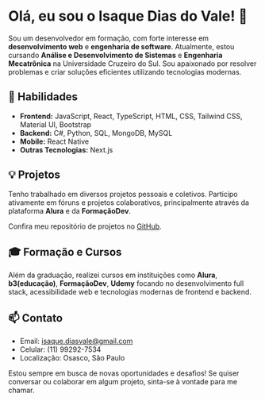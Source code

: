 # Olá, eu sou o Isaque Dias do Vale! 👋

Sou um desenvolvedor em formação, com forte interesse em **desenvolvimento web** e **engenharia de software**. Atualmente, estou cursando **Análise e Desenvolvimento de Sistemas** e **Engenharia Mecatrônica** na Universidade Cruzeiro do Sul. Sou apaixonado por resolver problemas e criar soluções eficientes utilizando tecnologias modernas.

## 🚀 Habilidades

- **Frontend:** JavaScript, React, TypeScript, HTML, CSS, Tailwind CSS, Material UI, Bootstrap
- **Backend:** C#, Python, SQL, MongoDB, MySQL
- **Mobile:** React Native
- **Outras Tecnologias:** Next.js

## 💡 Projetos

Tenho trabalhado em diversos projetos pessoais e coletivos. Participo ativamente em fóruns e projetos colaborativos, principalmente através da plataforma **Alura** e da **FormaçãoDev**.

Confira meu repositório de projetos no [GitHub](https://github.com/Isaque-Valle).

## 🎓 Formação e Cursos

Além da graduação, realizei cursos em instituições como **Alura**, **b3(educação)**, **FormaçãoDev**, **Udemy** focando no desenvolvimento full stack, acessibilidade web e tecnologias modernas de frontend e backend.

## 📫 Contato

- Email: [isaque.diasvale@gmail.com](mailto:isaque.diasvale@gmail.com)
- Celular: (11) 99292-7534
- Localização: Osasco, São Paulo

Estou sempre em busca de novas oportunidades e desafios! Se quiser conversar ou colaborar em algum projeto, sinta-se à vontade para me chamar.
